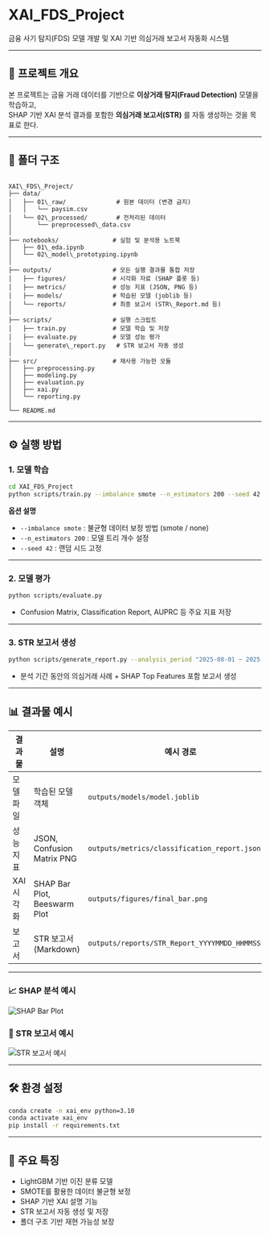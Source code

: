 # XAI_FDS_Project

금융 사기 탐지(FDS) 모델 개발 및 XAI 기반 의심거래 보고서 자동화 시스템

---

## 📌 프로젝트 개요

본 프로젝트는 금융 거래 데이터를 기반으로 **이상거래 탐지(Fraud Detection)** 모델을 학습하고,  
SHAP 기반 XAI 분석 결과를 포함한 **의심거래 보고서(STR)** 를 자동 생성하는 것을 목표로 한다.

---

## 📂 폴더 구조

```

XAI\_FDS\_Project/
├── data/
│   ├── 01\_raw/              # 원본 데이터 (변경 금지)
│   │   └── paysim.csv
│   └── 02\_processed/        # 전처리된 데이터
│       └── preprocessed\_data.csv
│
├── notebooks/               # 실험 및 분석용 노트북
│   ├── 01\_eda.ipynb
│   └── 02\_model\_prototyping.ipynb
│
├── outputs/                 # 모든 실행 결과물 통합 저장
│   ├── figures/             # 시각화 자료 (SHAP 플롯 등)
│   ├── metrics/             # 성능 지표 (JSON, PNG 등)
│   ├── models/              # 학습된 모델 (joblib 등)
│   └── reports/             # 최종 보고서 (STR\_Report.md 등)
│
├── scripts/                 # 실행 스크립트
│   ├── train.py             # 모델 학습 및 저장
│   ├── evaluate.py          # 모델 성능 평가
│   └── generate\_report.py   # STR 보고서 자동 생성
│
├── src/                     # 재사용 가능한 모듈
│   ├── preprocessing.py
│   ├── modeling.py
│   ├── evaluation.py
│   ├── xai.py
│   └── reporting.py
│
└── README.md

```

---

## ⚙️ 실행 방법

### 1. 모델 학습

```bash
cd XAI_FDS_Project
python scripts/train.py --imbalance smote --n_estimators 200 --seed 42
```

**옵션 설명**

- `--imbalance smote` : 불균형 데이터 보정 방법 (smote / none)
- `--n_estimators 200` : 모델 트리 개수 설정
- `--seed 42` : 랜덤 시드 고정

---

### 2. 모델 평가

```bash
python scripts/evaluate.py
```

- Confusion Matrix, Classification Report, AUPRC 등 주요 지표 저장

---

### 3. STR 보고서 생성

```bash
python scripts/generate_report.py --analysis_period "2025-08-01 ~ 2025-08-11"
```

- 분석 기간 동안의 의심거래 사례 + SHAP Top Features 포함 보고서 생성

---

## 📊 결과물 예시

| 결과물     | 설명                         | 예시 경로                                       |
| ---------- | ---------------------------- | ----------------------------------------------- |
| 모델 파일  | 학습된 모델 객체             | `outputs/models/model.joblib`                   |
| 성능 지표  | JSON, Confusion Matrix PNG   | `outputs/metrics/classification_report.json`    |
| XAI 시각화 | SHAP Bar Plot, Beeswarm Plot | `outputs/figures/final_bar.png`                 |
| 보고서     | STR 보고서 (Markdown)        | `outputs/reports/STR_Report_YYYYMMDD_HHMMSS.md` |

---

### 📈 SHAP 분석 예시

![SHAP Bar Plot](outputs/figures/final_bar.png)

### 📄 STR 보고서 예시

![STR 보고서 예시](outputs/reports/sample_report.png)

---

## 🛠 환경 설정

```bash
conda create -n xai_env python=3.10
conda activate xai_env
pip install -r requirements.txt
```

---

## 📌 주요 특징

- LightGBM 기반 이진 분류 모델
- SMOTE를 활용한 데이터 불균형 보정
- SHAP 기반 XAI 설명 기능
- STR 보고서 자동 생성 및 저장
- 폴더 구조 기반 재현 가능성 보장

```

```
